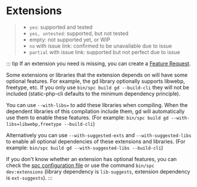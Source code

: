 # Extensions

> - `yes`: supported and tested
> - `yes, untested`: supported, but not tested
> - empty: not supported yet, or WIP
> - `no` with issue link: confirmed to be unavailable due to issue
> - `partial` with issue link: supported but not perfect due to issue

<!--@include: ../../extensions.md-->

::: tip
If an extension you need is missing, you can create a [Feature Request](https://github.com/crazywhalecc/static-php-cli/issues).

Some extensions or libraries that the extension depends on will have some optional features. 
For example, the gd library optionally supports libwebp, freetype, etc. 
If you only use `bin/spc build gd --build-cli` they will not be included (static-php-cli defaults to the minimum dependency principle).

You can use `--with-libs=` to add these libraries when compiling. 
When the dependent libraries of this compilation include them, gd will automatically use them to enable these features.
(For example: `bin/spc build gd --with-libs=libwebp,freetype --build-cli`)

Alternatively you can use `--with-suggested-exts` and `--with-suggested-libs` to enable all optional dependencies of these extensions and libraries.
(For example: `bin/spc build gd --with-suggested-libs --build-cli`)

If you don't know whether an extension has optional features, 
you can check the [spc configuration file](https://github.com/crazywhalecc/static-php-cli/tree/main/config) 
or use the command `bin/spc dev:extensions` (library dependency is `lib-suggests`, extension dependency is `ext-suggests`).
:::
